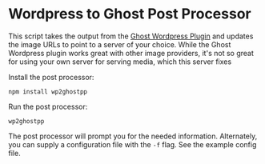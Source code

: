 Wordpress to Ghost Post Processor
=================================

This script takes the output from the [Ghost Wordpress Plugin](http://www.wordpress.org/plugins/ghost/) and updates the image URLs to point to a server of your choice. While the Ghost Wordpress plugin works great with other image providers, it's not so great for using your own server for serving media, which this server fixes

Install the post processor:

```
npm install wp2ghostpp
```

Run the post processor:

```
wp2ghostpp
```

The post processor will prompt you for the needed information. Alternately, you can supply a configuration file with the ```-f``` flag. See the example config file.
